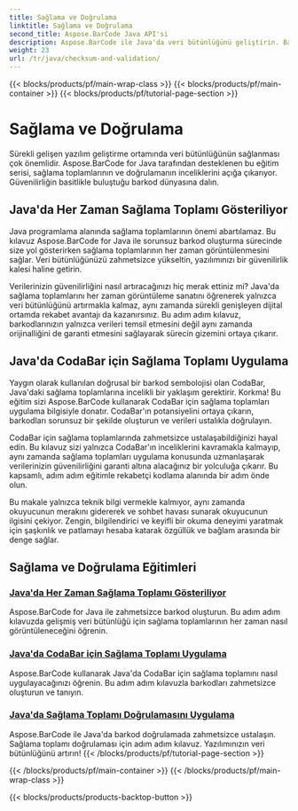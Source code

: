 ```yaml
---
title: Sağlama ve Doğrulama
linktitle: Sağlama ve Doğrulama
second_title: Aspose.BarCode Java API'si
description: Aspose.BarCode ile Java'da veri bütünlüğünü geliştirin. Barkodları zahmetsizce oluşturun, her zaman sağlama toplamlarını görüntüleyin ve CodaBar'da ve genel sağlama toplamı doğrulamasında uzmanlaşın.
weight: 23
url: /tr/java/checksum-and-validation/
---
```


{{< blocks/products/pf/main-wrap-class >}}
{{< blocks/products/pf/main-container >}}
{{< blocks/products/pf/tutorial-page-section >}}

# Sağlama ve Doğrulama



Sürekli gelişen yazılım geliştirme ortamında veri bütünlüğünün sağlanması çok önemlidir. Aspose.BarCode for Java tarafından desteklenen bu eğitim serisi, sağlama toplamlarının ve doğrulamanın inceliklerini açığa çıkarıyor. Güvenilirliğin basitlikle buluştuğu barkod dünyasına dalın.

## Java'da Her Zaman Sağlama Toplamı Gösteriliyor

Java programlama alanında sağlama toplamlarının önemi abartılamaz. Bu kılavuz Aspose.BarCode for Java ile sorunsuz barkod oluşturma sürecinde size yol gösterirken sağlama toplamlarının her zaman görüntülenmesini sağlar. Veri bütünlüğünüzü zahmetsizce yükseltin, yazılımınızı bir güvenilirlik kalesi haline getirin.

Verilerinizin güvenilirliğini nasıl artıracağınızı hiç merak ettiniz mi? Java'da sağlama toplamlarını her zaman görüntüleme sanatını öğrenerek yalnızca veri bütünlüğünü artırmakla kalmaz, aynı zamanda sürekli genişleyen dijital ortamda rekabet avantajı da kazanırsınız. Bu adım adım kılavuz, barkodlarınızın yalnızca verileri temsil etmesini değil aynı zamanda orijinalliğini de garanti etmesini sağlayarak sürecin gizemini ortaya çıkarır.

## Java'da CodaBar için Sağlama Toplamı Uygulama

Yaygın olarak kullanılan doğrusal bir barkod sembolojisi olan CodaBar, Java'daki sağlama toplamlarına incelikli bir yaklaşım gerektirir. Korkma! Bu eğitim sizi Aspose.BarCode kullanarak CodaBar için sağlama toplamları uygulama bilgisiyle donatır. CodaBar'ın potansiyelini ortaya çıkarın, barkodları sorunsuz bir şekilde oluşturun ve verileri ustalıkla doğrulayın.

CodaBar için sağlama toplamlarında zahmetsizce ustalaşabildiğinizi hayal edin. Bu kılavuz sizi yalnızca CodaBar'ın inceliklerini kavramakla kalmayıp, aynı zamanda sağlama toplamları uygulama konusunda uzmanlaşarak verilerinizin güvenilirliğini garanti altına alacağınız bir yolculuğa çıkarır. Bu kapsamlı, adım adım eğitimle rekabetçi kodlama alanında bir adım önde olun.

Bu makale yalnızca teknik bilgi vermekle kalmıyor, aynı zamanda okuyucunun merakını gidererek ve sohbet havası sunarak okuyucunun ilgisini çekiyor. Zengin, bilgilendirici ve keyifli bir okuma deneyimi yaratmak için şaşkınlık ve patlamayı hesaba katarak özgüllük ve bağlam arasında bir denge sağlar.
## Sağlama ve Doğrulama Eğitimleri
### [Java'da Her Zaman Sağlama Toplamı Gösteriliyor](./always-showing-checksum/)
Aspose.BarCode for Java ile zahmetsizce barkod oluşturun. Bu adım adım kılavuzda gelişmiş veri bütünlüğü için sağlama toplamlarının her zaman nasıl görüntüleneceğini öğrenin.
### [Java'da CodaBar için Sağlama Toplamı Uygulama](./applying-checksum-codabar/)
Aspose.BarCode kullanarak Java'da CodaBar için sağlama toplamını nasıl uygulayacağınızı öğrenin. Bu adım adım kılavuzla barkodları zahmetsizce oluşturun ve tanıyın.
### [Java'da Sağlama Toplamı Doğrulamasını Uygulama](./applying-checksum-validation/)
Aspose.BarCode ile Java'da barkod doğrulamada zahmetsizce ustalaşın. Sağlama toplamı doğrulaması için adım adım kılavuz. Yazılımınızın veri bütünlüğünü artırın!
{{< /blocks/products/pf/tutorial-page-section >}}

{{< /blocks/products/pf/main-container >}}
{{< /blocks/products/pf/main-wrap-class >}}

{{< blocks/products/products-backtop-button >}}
